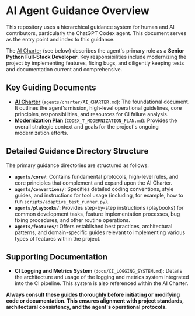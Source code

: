 # AI Agent Guidance Overview

This repository uses a hierarchical guidance system for human and AI contributors, particularly the ChatGPT Codex agent. This document serves as the entry point and index to this guidance.

The [AI Charter](agents/charter/AI_CHARTER.md) (see below) describes the agent's primary role as a **Senior Python Full-Stack Developer**. Key responsibilities include modernizing the project by implementing features, fixing bugs, and diligently keeping tests and documentation current and comprehensive.

## Key Guiding Documents

-   **[AI Charter](agents/charter/AI_CHARTER.md)** (`agents/charter/AI_CHARTER.md`): The foundational document. It outlines the agent's mission, high-level operational guidelines, core principles, responsibilities, and resources for CI failure analysis.
-   **[Modernization Plan](CODEX_T_MODERNIZATION_PLAN.md)** (`CODEX_T_MODERNIZATION_PLAN.md`): Provides the overall strategic context and goals for the project's ongoing modernization efforts.

## Detailed Guidance Directory Structure

The primary guidance directories are structured as follows:

-   **`agents/core/`**: Contains fundamental protocols, high-level rules, and core principles that complement and expand upon the AI Charter.
-   **`agents/conventions/`**: Specifies detailed coding conventions, style guides, and instructions for tool usage (including, for example, how to run `scripts/adaptive_test_runner.py`).
-   **`agents/playbooks/`**: Provides step-by-step instructions (playbooks) for common development tasks, feature implementation processes, bug fixing procedures, and other routine operations.
-   **`agents/features/`**: Offers established best practices, architectural patterns, and domain-specific guides relevant to implementing various types of features within the project.

## Supporting Documentation

-   **CI Logging and Metrics System** (`docs/CI_LOGGING_SYSTEM.md`): Details the architecture and usage of the logging and metrics system integrated into the CI pipeline. This system is also referenced within the AI Charter.

**Always consult these guides thoroughly before initiating or modifying code or documentation. This ensures alignment with project standards, architectural consistency, and the agent's operational protocols.**

